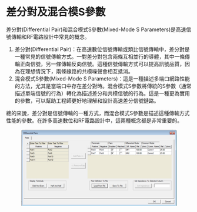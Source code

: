 # 差分對及混合模S參數

差分對(Differential Pair)和混合模式S參數(Mixed-Mode S Parameters)是高速信號傳輸和RF電路設計中常見的概念。

1. 差分對(Differential Pair)：在高速數位信號傳輸或類比信號傳輸中，差分對是一種常見的信號傳輸方式。一對差分對包含兩條互相並行的導體，其中一條傳輸正向信號，另一條傳輸反向信號。這種信號傳輸方式可以提高訊號品質，因為在理想情況下，兩條線路的共模噪聲會相互抵消。
2. 混合模式S參數(Mixed-Mode S Parameters)：這是一種描述多端口網路性能的方法，尤其是當端口中存在差分對時。混合模式S參數將傳統的S參數（通常描述單端信號的行為）轉化為描述差分和共模信號的行為。這是一種更為實用的參數，可以幫助工程師更好地理解和設計高速差分信號鏈路。

總的來說，差分對是信號傳輸的一種方式，而混合模式S參數是描述這種傳輸方式性能的參數。在許多高速數位和RF電路設計中，這兩種概念都是非常重要的。

<figure><img src="../.gitbook/assets/image (1) (1).png" alt=""><figcaption></figcaption></figure>
